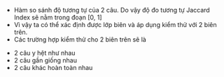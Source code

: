 - Hàm so sánh độ tương tự của 2 câu. Do vậy độ đo tương tự Jaccard Index sẽ nằm trong đoạn [0, 1]
- Vì vậy ta có thể xác định được lớp biên và áp dụng kiểm thử với 2 biên trên.
- Các trường hợp kiểm thử cho 2 biên trên sẽ là
 + 2 câu y hệt như nhau
 + 2 câu gần giống nhau
 + 2 câu khác hoàn toàn nhau
